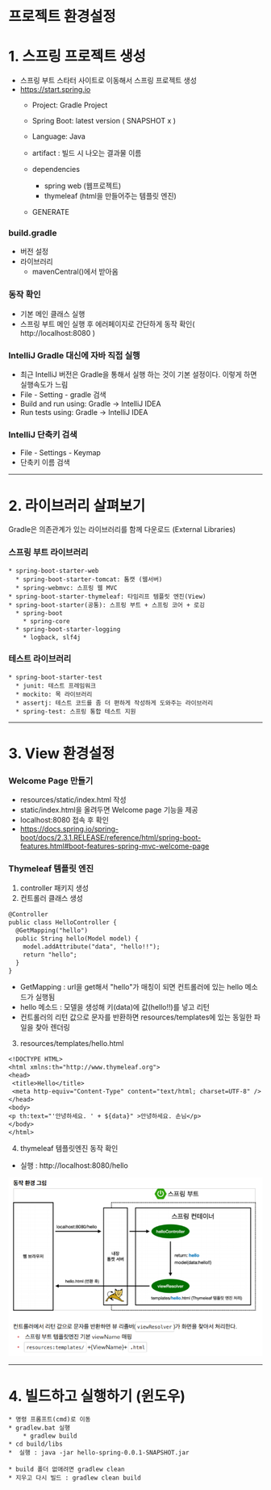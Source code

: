 프로젝트 환경설정
=========================
# 1. 스프링 프로젝트 생성
  * 스프링 부트 스타터 사이트로 이동해서 스프링 프로젝트 생성
  * https://start.spring.io
    * Project: Gradle Project
    * Spring Boot: latest version ( SNAPSHOT x )
    * Language: Java
    
    * artifact : 빌드 시 나오는 결과물 이름
    
    * dependencies
      * spring web (웹프로젝트)
      * thymeleaf (html을 만들어주는 템플릿 엔진)
      
    * GENERATE
    
### build.gradle
  * 버전 설정
  * 라이브러리
    * mavenCentral()에서 받아옴
    
### 동작 확인
  * 기본 메인 클래스 실행
  * 스프링 부트 메인 실행 후 에러페이지로 간단하게 동작 확인( http://localhost:8080 )
  
### IntelliJ Gradle 대신에 자바 직접 실행
  * 최근 IntelliJ 버전은 Gradle을 통해서 실행 하는 것이 기본 설정이다. 이렇게 하면 실행속도가 느림
  * File - Setting - gradle 검색
  * Build and run using: Gradle -> IntelliJ IDEA
  * Run tests using: Gradle -> IntelliJ IDEA
  
### IntelliJ 단축키 검색
  * File - Settings - Keymap
  * 단축키 이름 검색
  
- - -
# 2. 라이브러리 살펴보기
  Gradle은 의존관계가 있는 라이브러리를 함께 다운로드 (External Libraries)
  ### 스프링 부트 라이브러리
    * spring-boot-starter-web
      * spring-boot-starter-tomcat: 톰캣 (웹서버)
      * spring-webmvc: 스프링 웹 MVC
    * spring-boot-starter-thymeleaf: 타임리프 템플릿 엔진(View)
    * spring-boot-starter(공통): 스프링 부트 + 스프링 코어 + 로깅
      * spring-boot
        * spring-core
      * spring-boot-starter-logging
        * logback, slf4j
  ### 테스트 라이브러리
    * spring-boot-starter-test
      * junit: 테스트 프레임워크
      * mockito: 목 라이브러리
      * assertj: 테스트 코드를 좀 더 편하게 작성하게 도와주는 라이브러리
      * spring-test: 스프링 통합 테스트 지원
  
- - -
# 3. View 환경설정
  ### Welcome Page 만들기
  * resources/static/index.html 작성
  * static/index.html을 올려두면 Welcome page 기능을 제공
  * localhost:8080 접속 후 확인
  * https://docs.spring.io/spring-boot/docs/2.3.1.RELEASE/reference/html/spring-boot-features.html#boot-features-spring-mvc-welcome-page
  
  ### Thymeleaf 템플릿 엔진
  1. controller 패키지 생성
  2. 컨트롤러 클래스 생성
  
    @Controller
    public class HelloController {
      @GetMapping("hello")
      public String hello(Model model) {
        model.addAttribute("data", "hello!!");
        return "hello";
      }
    }
  
  * GetMapping : url을 get해서 "hello"가 매칭이 되면 컨트롤러에 있는 hello 메소드가 실행됨
  * hello 메소드 : 모델을 생성해 키(data)에 값(hello!!)를 넣고 리턴
  * 컨트롤러의 리턴 값으로 문자를 반환하면 resources/templates에 있는 동일한 파일을 찾아 렌더링
  
  3. resources/templates/hello.html
  
    <!DOCTYPE HTML>
    <html xmlns:th="http://www.thymeleaf.org">
    <head>
     <title>Hello</title>
     <meta http-equiv="Content-Type" content="text/html; charset=UTF-8" />
    </head>
    <body>
    <p th:text="'안녕하세요. ' + ${data}" >안녕하세요. 손님</p>
    </body>
    </html>
    
  4. thymeleaf 템플릿엔진 동작 확인
  * 실행 : http://localhost:8080/hello
  
  ![1.PNG](./images/1.PNG)
  
- - -
# 4. 빌드하고 실행하기 (윈도우)
    * 명령 프롬프트(cmd)로 이동
    * gradlew.bat 실행
        * gradlew build
    * cd build/libs
    *  실행 : java -jar hello-spring-0.0.1-SNAPSHOT.jar
    
    * build 폴더 없애려면 gradlew clean
    * 지우고 다시 빌드 : gradlew clean build
  
  
